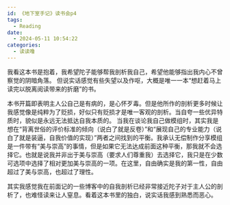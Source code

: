 ```yaml
---
id: 《地下室手记》读书会p4
tags:
  - Reading
date:
  - 2024-05-11 10:54:22
categories:
  - 读读噜
---
```

我看这本书是抱着，我希望陀子能够帮我剖析我自己，希望他能够指出我内心不曾察觉的阴暗角落。
但说实话感觉有些失望以及作呕，大概是唯一一本“想赶着马上读完以脱离阅读带来的折磨”的书。

本书开篇即表明主人公自己是有病的，是心怀歹毒。但是他所作的剖析更多时候让我感觉像是纯粹为了贬损，好似只有贬损才是唯一客观的剖析。当自夸一些优异特质时，貌似是永远无法抵达自我本质的。
当我在谈论我自己做模组时，其实我是想在“背离世俗的评价标准的倾向（说白了就是反卷）”和“展现自己的专业能力（说白了就是装逼，自我价值的实现）”两者之间找到的平衡。我承认无偿制作分享模组是一件带有“美与崇高”的事情，但是如果它无法达成前面这种平衡，那我就不会选择它。也就是说我并非出于美与崇高（要求人们尊重我）去选择它，我只是在少数可选项中选择了相对更加美与崇高的一项。在这里，自由确实是我的第一性，自由超过了美与崇高，也超过了理性。

其实我感觉我在前面记的一些博客中的自我剖析已经非常接近陀子对于主人公的剖析了，也难怪读来让人窒息。看着这本书里的独白，说实话我感到熟悉而恶心。



